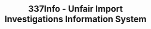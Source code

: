 ---
bigquery: https://console.cloud.google.com/bigquery?p=patents-public-data&d=usitc_investigations&page=dataset&project=sheets-management-319211
citation: US International Trade Commission 337Info Unfair Import Investigations Information
  System
contributors: US International Trade Comission
cost: None
description: US International Trade Commission 337Info Unfair Import Investigations
  Information System contains data on investigations done under Section 337. Section
  337 declares the infringement of certain statutory intellectual property rights
  and other forms of unfair competition in import trade to be unlawful practices.
  Most Section 337 investigations involve allegations of patent or registered trademark
  infringement.
documentation: FAQ and tutorial available on the site
last_edit: 04/05/2022, 16:38:39
location: https://pubapps2.usitc.gov/337external/
maintained_by: US International Trade Comission
schema_fields:
- lastUpdated
- internalRemand
- copyrightNumbers
- teoProceedingInvolved
- investigationNo
- currentStatus
- targetDate
- finalIdOnViolationIssue
- finalDetViolation
- dateCreated
- reportingRequirements
- endDateMarkmanHearing
- trademarkNumbers
- teoIdIssueDate
- investigationTermDate
- teoIdDueDate
- issueDateOtherNonFinal
- aljAssigned
- startDateMarkmanHearing
- actualStartDateEvidHear
- cafcAppeals
- docketNo
- id
- actualEndDateEvidHear
- publication_number
- htsNumbers
- currentActiveALJ
- dateOfPublicationFrNotice
- finalDetNoViolation
- finalIdOnViolationDue
- complainant
- invUnfairAct
- investigationType
- gcAttorney
- teoReliefGranted
- respondent
- ouiiParticipation
- markmanHearing
- patentNumber
- dateComplaintFiled
- patentNumbers
- scheduledStartDateEvidHear
- title
- scheduledEndDateEvidHear
- ouiiAttorney
shortname: unfair_import_investigations
tags:
- import
- legal
- trade
timeframe: 2008-2021 (prior to 2008 downloadable as a JSON file)
title: 337Info - Unfair Import Investigations Information System
uuid: 2721f5ec-e599-4890-9265-9706719fc71e
---